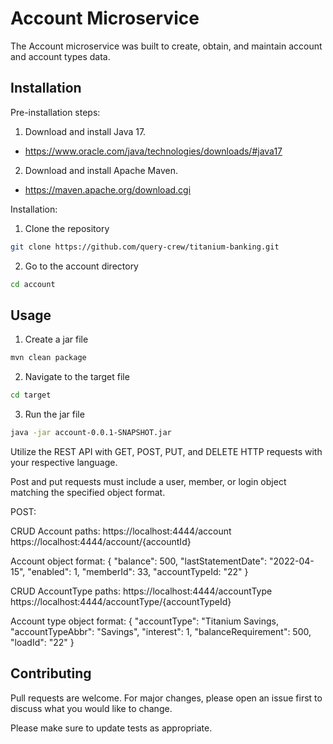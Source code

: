 
# Account Microservice

The Account microservice was built to create, obtain, and maintain account and account types data.

## Installation

Pre-installation steps:
1. Download and install Java 17.
- https://www.oracle.com/java/technologies/downloads/#java17
2. Download and install Apache Maven.
- https://maven.apache.org/download.cgi

Installation:

1. Clone the repository

```bash
git clone https://github.com/query-crew/titanium-banking.git
```
2. Go to the account directory

```bash
cd account
```

## Usage

1. Create a jar file
```bash
mvn clean package
```

2. Navigate to the target file
```bash
cd target
```

3. Run the jar file
```bash
java -jar account-0.0.1-SNAPSHOT.jar
```

Utilize the REST API with GET, POST, PUT, and DELETE HTTP requests with your respective language.

Post and put requests must include a user, member, or login object matching the specified object format.

POST:

CRUD Account paths:
https://localhost:4444/account
https://localhost:4444/account/{accountId}

Account object format:
{
    "balance": 500,
    "lastStatementDate": "2022-04-15",
    "enabled": 1,
    "memberId": 33,
    "accountTypeId: "22"
}

CRUD AccountType paths:
https://localhost:4444/accountType
https://localhost:4444/accountType/{accountTypeId}

Account type object format:
{
    "accountType": "Titanium Savings,
    "accountTypeAbbr": "Savings",
    "interest": 1,
    "balanceRequirement": 500,
    "loadId": "22"
}


## Contributing
Pull requests are welcome. For major changes, please open an issue first to discuss what you would like to change.

Please make sure to update tests as appropriate.
